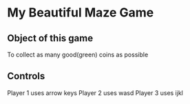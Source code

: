 # My Beautiful Maze Game

## Object of this game

To collect as many good(green) coins as possible

## Controls

Player 1 uses arrow keys
Player 2 uses wasd
Player 3 uses ijkl

